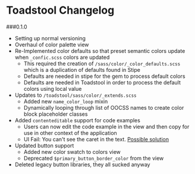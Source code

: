 # Toadstool Changelog

###0.1.0
* Setting up normal versioning
* Overhaul of color palette view
* Re-Implemented color defaults so that preset semantic colors update when `_confic.scss` colors are updated
	* This required the creation of `/sass/color/_color_defaults.scss` which is a duplication of defaults found in Stipe
	* Defaults are needed in stipe for the gem to process default colors
	* Defaults are needed in Toadstool in order to process the default colors using local value
* Updates to `/toadstool/sass/color/_extends.scss`
	* Added new `name_color_loop` mixin
	* Dynamically looping through list of OOCSS names to create color block placeholder classes
* Added `contenteditable` support for code examples
	* Users can now edit the code example in the view and then copy for use in other context of the application 
	* UI Fail: You can't see the caret in the text. [Possible solution](http://jsbin.com/ehuki3/3/edit)
* Updated button support
	* Added new color swatch to colors view
	* Deprecated `$primary_button_border_color` from the view
* Deleted legacy button libraries, they all sucked anyway
	